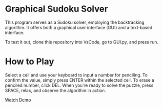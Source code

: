 # Graphical Sudoku Solver

This program serves as a Sudoku solver, employing the backtracking algorithm. It offers both a graphical user interface (GUI) and a text-based interface.

To test it out, clone this repository into VsCode, go to GUI.py, and press run.

# How to Play
Select a cell and use your keyboard to input a number for penciling. 
To confirm the value, simply press ENTER within the selected cell. 
To erase a penciled number, click DEL. 
When you're ready to solve the puzzle, press SPACE, relax, and observe the algorithm in action.


[Watch Demo](https://www.youtube.com/watch?v=9z58bDQUrrY&ab_channel=ChesterCai)
